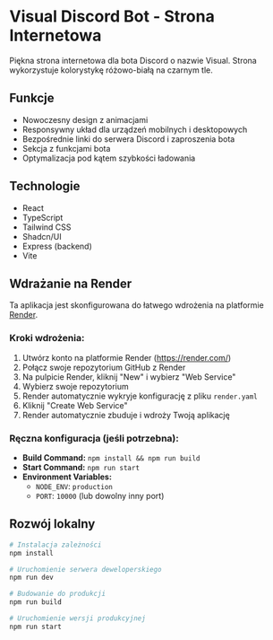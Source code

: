 # Visual Discord Bot - Strona Internetowa

Piękna strona internetowa dla bota Discord o nazwie Visual. Strona wykorzystuje kolorystykę różowo-białą na czarnym tle.

## Funkcje

- Nowoczesny design z animacjami
- Responsywny układ dla urządzeń mobilnych i desktopowych
- Bezpośrednie linki do serwera Discord i zaproszenia bota
- Sekcja z funkcjami bota
- Optymalizacja pod kątem szybkości ładowania

## Technologie

- React
- TypeScript
- Tailwind CSS
- Shadcn/UI
- Express (backend)
- Vite

## Wdrażanie na Render

Ta aplikacja jest skonfigurowana do łatwego wdrożenia na platformie [Render](https://render.com/).

### Kroki wdrożenia:

1. Utwórz konto na platformie Render (https://render.com/)
2. Połącz swoje repozytorium GitHub z Render
3. Na pulpicie Render, kliknij "New" i wybierz "Web Service"
4. Wybierz swoje repozytorium
5. Render automatycznie wykryje konfigurację z pliku `render.yaml`
6. Kliknij "Create Web Service"
7. Render automatycznie zbuduje i wdroży Twoją aplikację

### Ręczna konfiguracja (jeśli potrzebna):

- **Build Command:** `npm install && npm run build`
- **Start Command:** `npm run start`
- **Environment Variables:**
  - `NODE_ENV`: `production`
  - `PORT`: `10000` (lub dowolny inny port)

## Rozwój lokalny

```bash
# Instalacja zależności
npm install

# Uruchomienie serwera deweloperskiego
npm run dev

# Budowanie do produkcji
npm run build

# Uruchomienie wersji produkcyjnej
npm run start
```